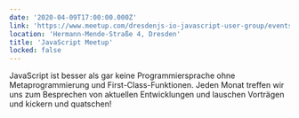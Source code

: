 ```yaml
---
date: '2020-04-09T17:00:00.000Z'
link: 'https://www.meetup.com/dresdenjs-io-javascript-user-group/events/269839396'
location: 'Hermann-Mende-Straße 4, Dresden'
title: 'JavaScript Meetup'
locked: false
---
```

JavaScript ist besser als gar keine Programmiersprache ohne Metaprogrammierung und First-Class-Funktionen. Jeden Monat treffen wir uns zum Besprechen von aktuellen Entwicklungen und lauschen Vorträgen und kickern und quatschen!
